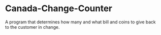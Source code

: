 # Canada-Change-Counter
A program that determines how many and what bill and coins to give back to the customer in change. 
